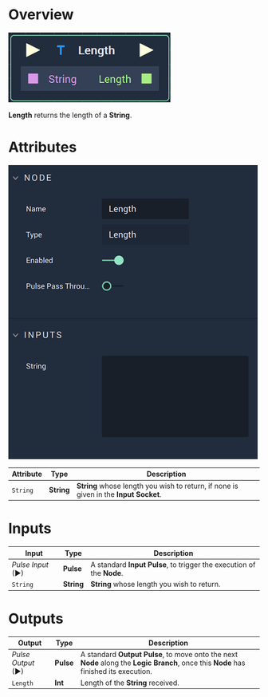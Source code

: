 # Overview

![The Length Node.](../../.gitbook/assets/lengthnode.png)

**Length** returns the length of a **String**.

# Attributes

![The Length Node Attributes.](../../.gitbook/assets/lengthattributes.png)

|Attribute|Type|Description|
|---|---|---|
| `String` | **String** | **String** whose length you wish to return, if none is given in the **Input Socket**. |

# Inputs

|Input|Type|Description|
|---|---|---|
|*Pulse Input* (►)|**Pulse**|A standard **Input Pulse**, to trigger the execution of the **Node**.|
| `String` | **String** | **String** whose length you wish to return. |

# Outputs

|Output|Type|Description|
|---|---|---|
|*Pulse Output* (►)|**Pulse**|A standard **Output Pulse**, to move onto the next **Node** along the **Logic Branch**, once this **Node** has finished its execution.|
| `Length` | **Int** | Length of the **String** received. |



